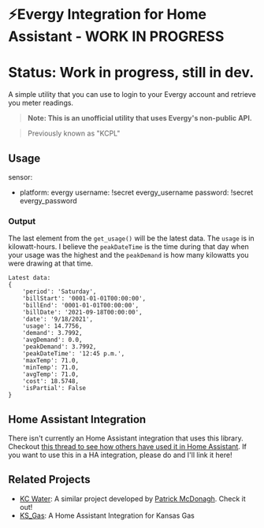 # ⚡Evergy Integration for Home Assistant - WORK IN PROGRESS
# Status: Work in progress, still in dev.

A simple utility that you can use to login to your Evergy account and retrieve you meter readings.

> **Note: This is an unofficial utility that uses Evergy's non-public API.**

> Previously known as "KCPL"

## Usage
sensor:
  - platform: evergy
    username: !secret evergy_username
    password: !secret evergy_password


### Output
The last element from the `get_usage()` will be the latest data. The `usage` is in kilowatt-hours. I believe the `peakDateTime` is the
time during that day when your usage was the highest and the `peakDemand` is how many kilowatts you were drawing at that time.
```text
Latest data:
{
    'period': 'Saturday',
    'billStart': '0001-01-01T00:00:00',
    'billEnd': '0001-01-01T00:00:00',
    'billDate': '2021-09-18T00:00:00',
    'date': '9/18/2021',
    'usage': 14.7756,
    'demand': 3.7992,
    'avgDemand': 0.0,
    'peakDemand': 3.7992,
    'peakDateTime': '12:45 p.m.',
    'maxTemp': 71.0,
    'minTemp': 71.0,
    'avgTemp': 71.0,
    'cost': 18.5748, 
    'isPartial': False
}
```

## Home Assistant Integration
There isn't currently an Home Assistant integration that uses this library. Checkout [this thread to see how others have used it in Home Assistant](https://github.com/lawrencefoley/evergy/issues/8#issuecomment-902181182).
If you want to use this in a HA integration, please do and I'll link it here!

## Related Projects
- [KC Water](https://github.com/patrickjmcd/kcwater): A similar project developed by [Patrick McDonagh](https://github.com/patrickjmcd). Check it out!
- [KS_Gas](https://github.com/thebradleysanders/Kansas_Gas_Home_Assistant): A Home Assistant Integration for Kansas Gas

